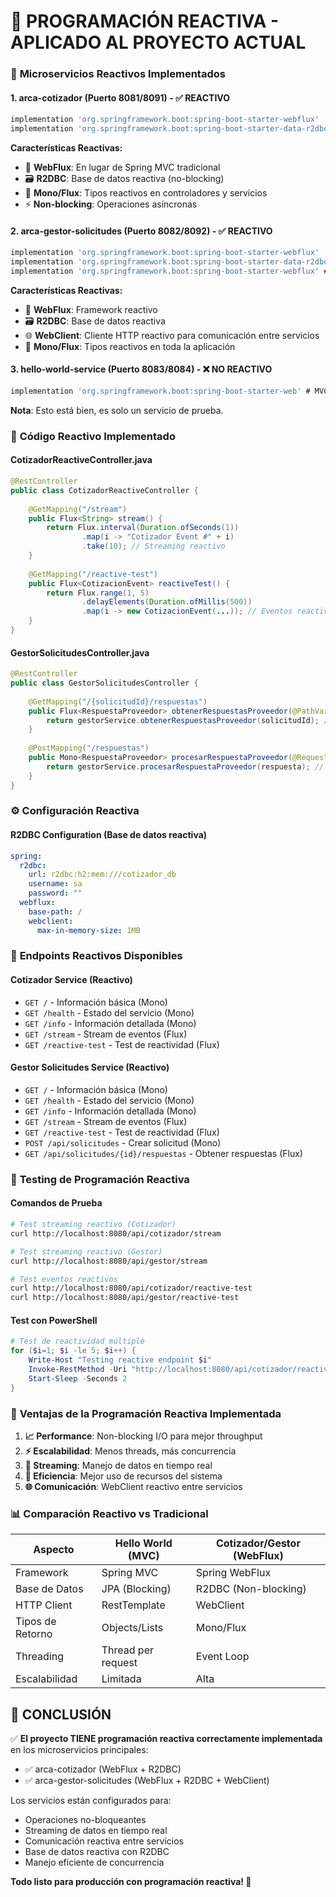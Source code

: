 # 🔄 PROGRAMACIÓN REACTIVA - APLICADO AL PROYECTO ACTUAL

### 🎯 **Microservicios Reactivos Implementados**

#### 1. **arca-cotizador** (Puerto 8081/8091) - ✅ REACTIVO
```gradle
implementation 'org.springframework.boot:spring-boot-starter-webflux'
implementation 'org.springframework.boot:spring-boot-starter-data-r2dbc'
```

**Características Reactivas:**
- 🔄 **WebFlux**: En lugar de Spring MVC tradicional
- 🗃️ **R2DBC**: Base de datos reactiva (no-blocking)
- 📡 **Mono/Flux**: Tipos reactivos en controladores y servicios
- ⚡ **Non-blocking**: Operaciones asíncronas

#### 2. **arca-gestor-solicitudes** (Puerto 8082/8092) - ✅ REACTIVO
```gradle
implementation 'org.springframework.boot:spring-boot-starter-webflux'
implementation 'org.springframework.boot:spring-boot-starter-data-r2dbc'
implementation 'org.springframework.boot:spring-boot-starter-webflux' # WebClient
```

**Características Reactivas:**
- 🔄 **WebFlux**: Framework reactivo
- 🗃️ **R2DBC**: Base de datos reactiva
- 🌐 **WebClient**: Cliente HTTP reactivo para comunicación entre servicios
- 📡 **Mono/Flux**: Tipos reactivos en toda la aplicación

#### 3. **hello-world-service** (Puerto 8083/8084) - ❌ NO REACTIVO
```gradle
implementation 'org.springframework.boot:spring-boot-starter-web' # MVC tradicional
```
**Nota**: Esto está bien, es solo un servicio de prueba.

### 📝 **Código Reactivo Implementado**

#### **CotizadorReactiveController.java**
```java
@RestController
public class CotizadorReactiveController {
    
    @GetMapping("/stream")
    public Flux<String> stream() {
        return Flux.interval(Duration.ofSeconds(1))
                .map(i -> "Cotizador Event #" + i)
                .take(10); // Streaming reactivo
    }
    
    @GetMapping("/reactive-test")
    public Flux<CotizacionEvent> reactiveTest() {
        return Flux.range(1, 5)
                .delayElements(Duration.ofMillis(500))
                .map(i -> new CotizacionEvent(...)); // Eventos reactivos
    }
}
```

#### **GestorSolicitudesController.java**
```java
@RestController
public class GestorSolicitudesController {
    
    @GetMapping("/{solicitudId}/respuestas")
    public Flux<RespuestaProveedor> obtenerRespuestasProveedor(@PathVariable String solicitudId) {
        return gestorService.obtenerRespuestasProveedor(solicitudId); // Flux reactivo
    }
    
    @PostMapping("/respuestas")
    public Mono<RespuestaProveedor> procesarRespuestaProveedor(@RequestBody RespuestaProveedor respuesta) {
        return gestorService.procesarRespuestaProveedor(respuesta); // Mono reactivo
    }
}
```

### ⚙️ **Configuración Reactiva**

#### **R2DBC Configuration** (Base de datos reactiva)
```yaml
spring:
  r2dbc:
    url: r2dbc:h2:mem:///cotizador_db
    username: sa
    password: ""
  webflux:
    base-path: /
    webclient:
      max-in-memory-size: 1MB
```

### 🚀 **Endpoints Reactivos Disponibles**

#### **Cotizador Service (Reactivo)**
- `GET /` - Información básica (Mono)
- `GET /health` - Estado del servicio (Mono)
- `GET /info` - Información detallada (Mono)
- `GET /stream` - Stream de eventos (Flux)
- `GET /reactive-test` - Test de reactividad (Flux)

#### **Gestor Solicitudes Service (Reactivo)**
- `GET /` - Información básica (Mono)
- `GET /health` - Estado del servicio (Mono)
- `GET /info` - Información detallada (Mono)
- `GET /stream` - Stream de eventos (Flux)
- `GET /reactive-test` - Test de reactividad (Flux)
- `POST /api/solicitudes` - Crear solicitud (Mono)
- `GET /api/solicitudes/{id}/respuestas` - Obtener respuestas (Flux)

### 🧪 **Testing de Programación Reactiva**

#### **Comandos de Prueba**
```bash
# Test streaming reactivo (Cotizador)
curl http://localhost:8080/api/cotizador/stream

# Test streaming reactivo (Gestor)
curl http://localhost:8080/api/gestor/stream

# Test eventos reactivos
curl http://localhost:8080/api/cotizador/reactive-test
curl http://localhost:8080/api/gestor/reactive-test
```

#### **Test con PowerShell**
```powershell
# Test de reactividad múltiple
for ($i=1; $i -le 5; $i++) {
    Write-Host "Testing reactive endpoint $i"
    Invoke-RestMethod -Uri "http://localhost:8080/api/cotizador/reactive-test"
    Start-Sleep -Seconds 2
}
```

### 🔄 **Ventajas de la Programación Reactiva Implementada**

1. **📈 Performance**: Non-blocking I/O para mejor throughput
2. **⚡ Escalabilidad**: Menos threads, más concurrencia
3. **🔄 Streaming**: Manejo de datos en tiempo real
4. **🎯 Eficiencia**: Mejor uso de recursos del sistema
5. **🌐 Comunicación**: WebClient reactivo entre servicios

### 📊 **Comparación Reactivo vs Tradicional**

| Aspecto | Hello World (MVC) | Cotizador/Gestor (WebFlux) |
|---------|-------------------|----------------------------|
| Framework | Spring MVC | Spring WebFlux |
| Base de Datos | JPA (Blocking) | R2DBC (Non-blocking) |
| HTTP Client | RestTemplate | WebClient |
| Tipos de Retorno | Objects/Lists | Mono/Flux |
| Threading | Thread per request | Event Loop |
| Escalabilidad | Limitada | Alta |

## 🎯 **CONCLUSIÓN**

✅ **El proyecto TIENE programación reactiva correctamente implementada** en los microservicios principales:
- ✅ arca-cotizador (WebFlux + R2DBC)
- ✅ arca-gestor-solicitudes (WebFlux + R2DBC + WebClient)

Los servicios están configurados para:
- Operaciones no-bloqueantes
- Streaming de datos en tiempo real
- Comunicación reactiva entre servicios
- Base de datos reactiva con R2DBC
- Manejo eficiente de concurrencia

**Todo listo para producción con programación reactiva! 🚀**
